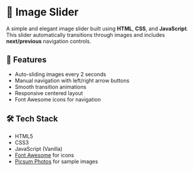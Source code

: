 # 📸 Image Slider

A simple and elegant image slider built using **HTML**, **CSS**, and **JavaScript**. This slider automatically transitions through images and includes **next/previous** navigation controls.

## 🚀 Features

- Auto-sliding images every 2 seconds
- Manual navigation with left/right arrow buttons
- Smooth transition animations
- Responsive centered layout
- Font Awesome icons for navigation

## 🛠️ Tech Stack

- HTML5
- CSS3
- JavaScript (Vanilla)
- [Font Awesome](https://fontawesome.com/) for icons
- [Picsum Photos](https://picsum.photos/) for sample images
